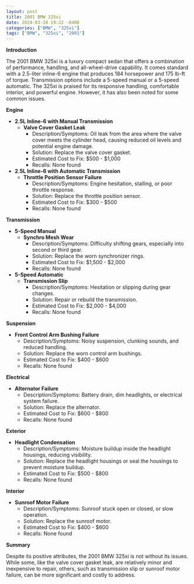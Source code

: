 ```yaml
---
layout: post
title: 2001 BMW 325xi
date: 2024-03-28 19:22 -0400
categories: ["BMW", "325xi"]
tags: ["BMW", "325xi", "2001"]
---
```

**Introduction**

The 2001 BMW 325xi is a luxury compact sedan that offers a combination of performance, handling, and all-wheel-drive capability. It comes standard with a 2.5-liter inline-6 engine that produces 184 horsepower and 175 lb-ft of torque. Transmission options include a 5-speed manual or a 5-speed automatic. The 325xi is praised for its responsive handling, comfortable interior, and powerful engine. However, it has also been noted for some common issues.

**Engine**

* **2.5L Inline-6 with Manual Transmission**
    * **Valve Cover Gasket Leak**
        * Description/Symptoms: Oil leak from the area where the valve cover meets the cylinder head, causing reduced oil levels and potential engine damage.
        * Solution: Replace the valve cover gasket.
        * Estimated Cost to Fix: $500 - $1,000
        * Recalls: None found
* **2.5L Inline-6 with Automatic Transmission**
    * **Throttle Position Sensor Failure**
        * Description/Symptoms: Engine hesitation, stalling, or poor throttle response.
        * Solution: Replace the throttle position sensor.
        * Estimated Cost to Fix: $300 - $500
        * Recalls: None found

**Transmission**

* **5-Speed Manual**
    * **Synchro Mesh Wear**
        * Description/Symptoms: Difficulty shifting gears, especially into second or third gear.
        * Solution: Replace the worn synchronizer rings.
        * Estimated Cost to Fix: $1,500 - $2,000
        * Recalls: None found
* **5-Speed Automatic**
    * **Transmission Slip**
        * Description/Symptoms: Hesitation or slipping during gear changes.
        * Solution: Repair or rebuild the transmission.
        * Estimated Cost to Fix: $2,000 - $4,000
        * Recalls: None found

**Suspension**

* **Front Control Arm Bushing Failure**
    * Description/Symptoms: Noisy suspension, clunking sounds, and reduced handling.
    * Solution: Replace the worn control arm bushings.
    * Estimated Cost to Fix: $400 - $600
    * Recalls: None found

**Electrical**

* **Alternator Failure**
    * Description/Symptoms: Battery drain, dim headlights, or electrical system failure.
    * Solution: Replace the alternator.
    * Estimated Cost to Fix: $600 - $800
    * Recalls: None found

**Exterior**

* **Headlight Condensation**
    * Description/Symptoms: Moisture buildup inside the headlight housings, reducing visibility.
    * Solution: Replace the headlight housings or seal the housings to prevent moisture buildup.
    * Estimated Cost to Fix: $500 - $800
    * Recalls: None found

**Interior**

* **Sunroof Motor Failure**
    * Description/Symptoms: Sunroof stuck open or closed, or slow operation.
    * Solution: Replace the sunroof motor.
    * Estimated Cost to Fix: $400 - $600
    * Recalls: None found

**Summary**

Despite its positive attributes, the 2001 BMW 325xi is not without its issues. While some, like the valve cover gasket leak, are relatively minor and inexpensive to repair, others, such as transmission slip or sunroof motor failure, can be more significant and costly to address.
